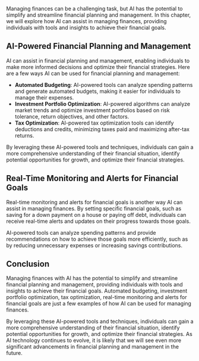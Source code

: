 
Managing finances can be a challenging task, but AI has the potential to simplify and streamline financial planning and management. In this chapter, we will explore how AI can assist in managing finances, providing individuals with tools and insights to achieve their financial goals.

AI-Powered Financial Planning and Management
--------------------------------------------

AI can assist in financial planning and management, enabling individuals to make more informed decisions and optimize their financial strategies. Here are a few ways AI can be used for financial planning and management:

* **Automated Budgeting**: AI-powered tools can analyze spending patterns and generate automated budgets, making it easier for individuals to manage their expenses.
* **Investment Portfolio Optimization**: AI-powered algorithms can analyze market trends and optimize investment portfolios based on risk tolerance, return objectives, and other factors.
* **Tax Optimization**: AI-powered tax optimization tools can identify deductions and credits, minimizing taxes paid and maximizing after-tax returns.

By leveraging these AI-powered tools and techniques, individuals can gain a more comprehensive understanding of their financial situation, identify potential opportunities for growth, and optimize their financial strategies.

Real-Time Monitoring and Alerts for Financial Goals
---------------------------------------------------

Real-time monitoring and alerts for financial goals is another way AI can assist in managing finances. By setting specific financial goals, such as saving for a down payment on a house or paying off debt, individuals can receive real-time alerts and updates on their progress towards those goals.

AI-powered tools can analyze spending patterns and provide recommendations on how to achieve those goals more efficiently, such as by reducing unnecessary expenses or increasing savings contributions.

Conclusion
----------

Managing finances with AI has the potential to simplify and streamline financial planning and management, providing individuals with tools and insights to achieve their financial goals. Automated budgeting, investment portfolio optimization, tax optimization, real-time monitoring and alerts for financial goals are just a few examples of how AI can be used for managing finances.

By leveraging these AI-powered tools and techniques, individuals can gain a more comprehensive understanding of their financial situation, identify potential opportunities for growth, and optimize their financial strategies. As AI technology continues to evolve, it is likely that we will see even more significant advancements in financial planning and management in the future.
